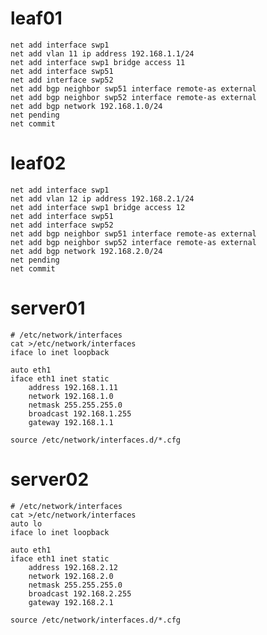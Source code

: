 # leaf01
    net add interface swp1
    net add vlan 11 ip address 192.168.1.1/24
    net add interface swp1 bridge access 11
    net add interface swp51
    net add interface swp52
    net add bgp neighbor swp51 interface remote-as external
    net add bgp neighbor swp52 interface remote-as external
    net add bgp network 192.168.1.0/24
    net pending
    net commit

# leaf02
    net add interface swp1
    net add vlan 12 ip address 192.168.2.1/24
    net add interface swp1 bridge access 12
    net add interface swp51
    net add interface swp52
    net add bgp neighbor swp51 interface remote-as external
    net add bgp neighbor swp52 interface remote-as external
    net add bgp network 192.168.2.0/24
    net pending
    net commit

# server01
    # /etc/network/interfaces
    cat >/etc/network/interfaces
    iface lo inet loopback
    
    auto eth1
    iface eth1 inet static
        address 192.168.1.11
        network 192.168.1.0
        netmask 255.255.255.0
        broadcast 192.168.1.255
        gateway 192.168.1.1
    
    source /etc/network/interfaces.d/*.cfg

# server02
    # /etc/network/interfaces
    cat >/etc/network/interfaces
    auto lo
    iface lo inet loopback
    
    auto eth1
    iface eth1 inet static
        address 192.168.2.12
        network 192.168.2.0
        netmask 255.255.255.0
        broadcast 192.168.2.255
        gateway 192.168.2.1
    
    source /etc/network/interfaces.d/*.cfg

